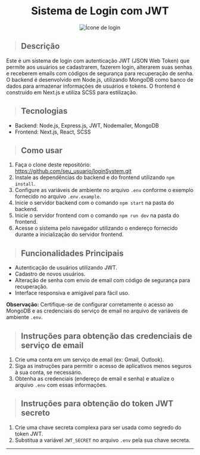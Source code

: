 <div align="center">
  <h1>Sistema de Login com JWT</h1>
  <img src="./loginSystem.gif" alt="Ícone de login" >
</div>

> ## Descrição
   Este é um sistema de login com autenticação JWT (JSON Web Token) que permite aos usuários se cadastrarem, fazerem login, alterarem suas senhas e receberem emails com códigos de segurança para recuperação de senha. O backend é desenvolvido em Node.js, utilizando MongoDB como banco de dados para armazenar informações de usuários e tokens. O frontend é construído em Next.js e utiliza SCSS para estilização.

> ## Tecnologias

  - Backend: Node.js, Express.js, JWT, Nodemailer, MongoDB
  - Frontend: Next.js, React, SCSS

> ## Como usar

1. Faça o clone deste repositório: https://github.com/seu_usuario/loginSystem.git
2. Instale as dependências do backend e do frontend utilizando `npm install`.
3. Configure as variáveis de ambiente no arquivo `.env` conforme o exemplo fornecido no arquivo `.env.example`.
4. Inicie o servidor backend com o comando `npm start` na pasta do backend.
5. Inicie o servidor frontend com o comando `npm run dev` na pasta do frontend.
6. Acesse o sistema pelo navegador utilizando o endereço fornecido durante a inicialização do servidor frontend.

> ## Funcionalidades Principais

- Autenticação de usuários utilizando JWT.
- Cadastro de novos usuários.
- Alteração de senha com envio de email com código de segurança para recuperação.
- Interface responsiva e amigável para fácil uso.

**Observação:** Certifique-se de configurar corretamente o acesso ao MongoDB e as credenciais do serviço de email no arquivo de variáveis de ambiente `.env`.

> ## Instruções para obtenção das credenciais de serviço de email
1. Crie uma conta em um serviço de email (ex: Gmail, Outlook).
2. Siga as instruções para permitir o acesso de aplicativos menos seguros à sua conta, se necessário.
3. Obtenha as credenciais (endereço de email e senha) e atualize o arquivo `.env` com essas informações.

> ## Instruções para obtenção do token JWT secreto
1. Crie uma chave secreta complexa para ser usada como segredo do token JWT.
2. Substitua a variável `JWT_SECRET` no arquivo `.env` pela sua chave secreta.

--------------------------
